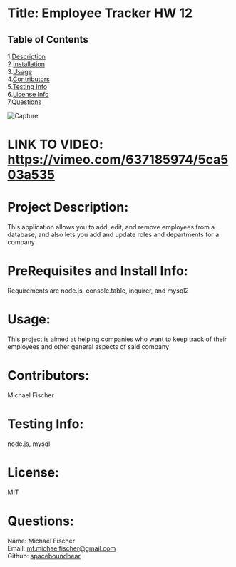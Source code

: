 
  # Title: Employee Tracker HW 12
  ## Table of Contents
  1.[Description](#description)</br>
  2.[Installation](#installation)</br>
  3.[Usage](#usage)</br>
  4.[Contributors](#contributors)</br>
  5.[Testing Info](#testing)</br>
  6.[License Info](#license)</br>
  7.[Questions](#questions)</br>  


![Capture](https://user-images.githubusercontent.com/86039208/138156298-a41d5d3f-d3c5-413a-b0c6-7f97aef2212e.PNG)

# LINK TO VIDEO: https://vimeo.com/637185974/5ca503a535



  # <span id="desc"></span>
  # Project Description: 
  This application allows you to add, edit, and remove employees from a database, and also lets you add and update roles and departments for a company
  # <span id="installation"></span>
  # PreRequisites and Install Info:
  Requirements are node.js, console.table, inquirer, and mysql2
  # <span id="usage"></span>
  # Usage:
  This project is aimed at helping companies who want to keep track of their employees and other general aspects of said company
  # <span id="contributors"></span>
  # Contributors:
  Michael Fischer
  # <span id="testing"></span>
  # Testing Info: 
  node.js, mysql
  # <span id="license"></span>
  # License:
  MIT
  # <span id="questions"></span>
  # Questions:
  Name: Michael Fischer  
  Email: mf.michaelfischer@gmail.com  
  Github: [spaceboundbear](www.github.com/spaceboundbear)  
  
